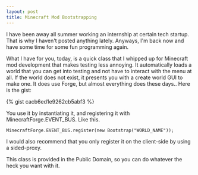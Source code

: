 ```yaml
---
layout: post
title: Minecraft Mod Bootstrapping
---
```


I have been away all summer working an internship at certain tech startup. That is why I haven't posted anything lately. Anyways, I'm back now and have some time for some fun programming again.
  
What I have for you, today, is a quick class that I whipped up for Minecraft mod development that makes testing less annoying. It automatically loads a world that you can get into testing and not have to interact with the menu at all. If the world does not exist, it presents you with a create world GUI to make one. It does use Forge, but almost everything does these days.. Here is the gist:

{% gist cacb6ed1e9262cb5abf3 %}

You use it by instantiating it, and registering it with MinecraftForge.EVENT_BUS. Like this.

```
MinecraftForge.EVENT_BUS.register(new Bootstrap("WORLD_NAME"));
```

I would also recommend that you only register it on the client-side by using a sided-proxy.

This class is provided in the Public Domain, so you can do whatever the heck you want with it.